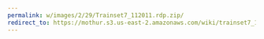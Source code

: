 ```yaml
---
permalink: w/images/2/29/Trainset7_112011.rdp.zip/
redirect_to: https://mothur.s3.us-east-2.amazonaws.com/wiki/trainset7_112011.rdp.zip
---
```


